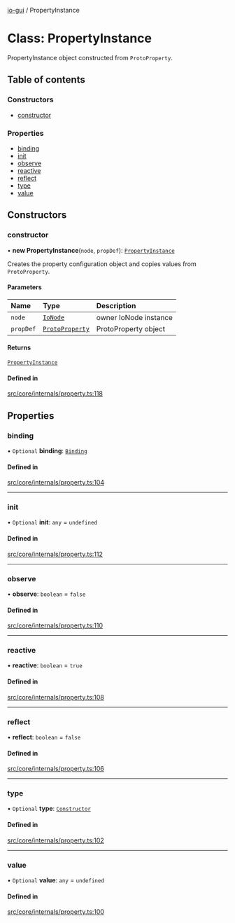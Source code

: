 [io-gui](../README.md) / PropertyInstance

# Class: PropertyInstance

PropertyInstance object constructed from `ProtoProperty`.

## Table of contents

### Constructors

- [constructor](PropertyInstance.md#constructor)

### Properties

- [binding](PropertyInstance.md#binding)
- [init](PropertyInstance.md#init)
- [observe](PropertyInstance.md#observe)
- [reactive](PropertyInstance.md#reactive)
- [reflect](PropertyInstance.md#reflect)
- [type](PropertyInstance.md#type)
- [value](PropertyInstance.md#value)

## Constructors

### constructor

• **new PropertyInstance**(`node`, `propDef`): [`PropertyInstance`](PropertyInstance.md)

Creates the property configuration object and copies values from `ProtoProperty`.

#### Parameters

| Name | Type | Description |
| :------ | :------ | :------ |
| `node` | [`IoNode`](IoNode.md) | owner IoNode instance |
| `propDef` | [`ProtoProperty`](ProtoProperty.md) | ProtoProperty object |

#### Returns

[`PropertyInstance`](PropertyInstance.md)

#### Defined in

[src/core/internals/property.ts:118](https://github.com/io-gui/io/blob/main/src/core/internals/property.ts#L118)

## Properties

### binding

• `Optional` **binding**: [`Binding`](Binding.md)

#### Defined in

[src/core/internals/property.ts:104](https://github.com/io-gui/io/blob/main/src/core/internals/property.ts#L104)

___

### init

• `Optional` **init**: `any` = `undefined`

#### Defined in

[src/core/internals/property.ts:112](https://github.com/io-gui/io/blob/main/src/core/internals/property.ts#L112)

___

### observe

• **observe**: `boolean` = `false`

#### Defined in

[src/core/internals/property.ts:110](https://github.com/io-gui/io/blob/main/src/core/internals/property.ts#L110)

___

### reactive

• **reactive**: `boolean` = `true`

#### Defined in

[src/core/internals/property.ts:108](https://github.com/io-gui/io/blob/main/src/core/internals/property.ts#L108)

___

### reflect

• **reflect**: `boolean` = `false`

#### Defined in

[src/core/internals/property.ts:106](https://github.com/io-gui/io/blob/main/src/core/internals/property.ts#L106)

___

### type

• `Optional` **type**: [`Constructor`](../README.md#constructor)

#### Defined in

[src/core/internals/property.ts:102](https://github.com/io-gui/io/blob/main/src/core/internals/property.ts#L102)

___

### value

• `Optional` **value**: `any` = `undefined`

#### Defined in

[src/core/internals/property.ts:100](https://github.com/io-gui/io/blob/main/src/core/internals/property.ts#L100)
